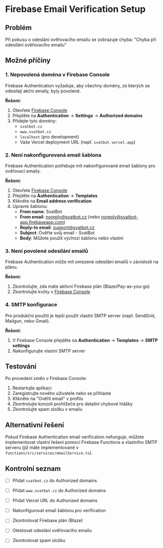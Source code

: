 # Firebase Email Verification Setup

## Problém
Při pokusu o odeslání ověřovacího emailu se zobrazuje chyba: "Chyba při odesílání ověřovacího emailu"

## Možné příčiny

### 1. Nepovolená doména v Firebase Console
Firebase Authentication vyžaduje, aby všechny domény, ze kterých se odesílají akční emaily, byly povolené.

**Řešení:**
1. Otevřete [Firebase Console](https://console.firebase.google.com/project/svatbot-app/authentication/settings)
2. Přejděte na **Authentication** → **Settings** → **Authorized domains**
3. Přidejte tyto domény:
   - `svatbot.cz`
   - `www.svatbot.cz`
   - `localhost` (pro development)
   - Vaše Vercel deployment URL (např. `svatbot.vercel.app`)

### 2. Není nakonfigurovaná email šablona
Firebase Authentication potřebuje mít nakonfigurované email šablony pro ověřovací emaily.

**Řešení:**
1. Otevřete [Firebase Console](https://console.firebase.google.com/project/svatbot-app/authentication/emails)
2. Přejděte na **Authentication** → **Templates**
3. Klikněte na **Email address verification**
4. Upravte šablonu:
   - **From name**: SvatBot
   - **From email**: noreply@svatbot.cz (nebo noreply@svatbot-app.firebaseapp.com)
   - **Reply-to email**: support@svatbot.cz
   - **Subject**: Ověřte svůj email - SvatBot
   - **Body**: Můžete použít výchozí šablonu nebo vlastní

### 3. Není povolené odesílání emailů
Firebase Authentication může mít omezené odesílání emailů v závislosti na plánu.

**Řešení:**
1. Zkontrolujte, zda máte aktivní Firebase plán (Blaze/Pay-as-you-go)
2. Zkontrolujte kvóty v [Firebase Console](https://console.firebase.google.com/project/svatbot-app/usage)

### 4. SMTP konfigurace
Pro produkční použití je lepší použít vlastní SMTP server (např. SendGrid, Mailgun, nebo Gmail).

**Řešení:**
1. V Firebase Console přejděte na **Authentication** → **Templates** → **SMTP settings**
2. Nakonfigurujte vlastní SMTP server

## Testování

Po provedení změn v Firebase Console:

1. Restartujte aplikaci
2. Zaregistrujte nového uživatele nebo se přihlaste
3. Klikněte na "Ověřit email" v profilu
4. Zkontrolujte konzoli prohlížeče pro detailní chybové hlášky
5. Zkontrolujte spam složku v emailu

## Alternativní řešení

Pokud Firebase Authentication email verification nefunguje, můžete implementovat vlastní řešení pomocí Firebase Functions a vlastního SMTP serveru (již máte implementované v `functions/src/services/emailService.ts`).

## Kontrolní seznam

- [ ] Přidat `svatbot.cz` do Authorized domains
- [ ] Přidat `www.svatbot.cz` do Authorized domains  
- [ ] Přidat Vercel URL do Authorized domains
- [ ] Nakonfigurovat email šablonu pro verification
- [ ] Zkontrolovat Firebase plán (Blaze)
- [ ] Otestovat odeslání ověřovacího emailu
- [ ] Zkontrolovat spam složku


